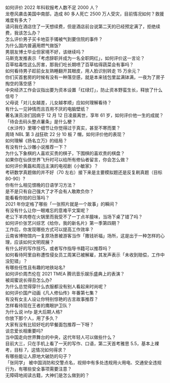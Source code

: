 如何评价 2022 年科软报考人数不足 2000 人？  
龙卷风袭击美国中南部，造成 80 多人死亡 2500 万人受灾，目前情况如何？救援难度有多大？  
请问我在酒店住了一天想续费，但是酒店前台说第二天的已经预定满了，拒绝续费，我该怎么办？  
怎么评价男子买卡地亚手镯被气到要住院的事件？  
为什么国内普遍用燃气做饭?  
男朋友博士毕业但家境不好，该继续吗？  
马斯克发推表示「考虑辞职并成为一名全职网红」，如何评价这一言论？  
百草枯毒性这么厉害，那我们吃长期喷了百草枯得蔬菜会有事吗？  
如何看待男子趁前女友熟睡翻开其眼皮，用人脸识别转走 15 万余元？  
你们买首套房的时候有没有一种落空感，就是本来钱包里盆满钵满，一夜为了房子掏空的落空感？  
中央经济工作会议指出要为资本设置「红绿灯」，防止资本野蛮生长，释放了什么信号？  
父母说「对儿女越差，儿女越孝顺」应如何理解看待？  
有什么一见钟情而且百用不厌的电脑壁纸？  
著名演员涂们因病于 12 月 12 日凌晨离世，享年 61 岁，如何评价他一生的成就？  
「待会去码头整点薯条」是什么梗？  
《水浒传》里哪个细节让你觉得过于真实，甚至不寒而栗？  
周琦 NBL 第 3 战狂砍 22 分 10 板 7 帽，如何评价他的表现？  
如何理解《扬名立万》的结局？  
有没有什么沙雕小说推荐一下？  
为什么下象棋的人喜欢买贵的棋子，下围棋的喜欢贵的棋盘？  
如果你在仙侠世界飞升时可以给所有修仙者留言，你会怎么做？  
如何评价黄磊和周迅主演的电视剧《小敏家》？  
考研数学真题做的并不好（70 左右）接下来是主要模拟题还是反复刷真题（目标 80-90）?  
你有什么相见恨晚的日语学习方法？  
是不是只有自己强大了才不会有人敢欺负你？  
能看看你拍的日落吗？  
2021 年你定格了哪些「一张照片就是一个故事」的瞬间？  
有没有什么让你一眼难忘的意难平文案呢？  
老公下羊肉卷在火锅里而我受不了一丁点羊膻味，当场下桌了错了吗？  
如何评价张艺兴综艺《给你，我的新名片》第一季第四期？  
工作后，你发现哪些方式可以提高工作效率？  
云南省博物馆内一复原场景被游客当作「撒钱祈福」场所，这是出于一种怎样的心理，应该如何文明观展？  
有什么好的写作技巧，或者写作指导书籍可以推荐吗？  
如何看待阿里自称遭性侵女员工周某已被解雇，其发声表示「未收到赔偿，工作中没犯错」？  
有哪些任性且有趣的地铁站名?  
如何评价周杰伦在 2021 TMEA 腾讯音乐娱乐盛典上的表演？  
被闺蜜说长得丑怎么办?  
为什么总觉得穿什么衣服都没有别人看起来时尚呢？  
如何评价国产动画《凡人修仙传》年番第七集？  
有没有女主人设让你特别惊艳的古言故事推荐？  
怎样看待现在王者的鹰眼护卫队？  
为什么说 infp 是大后期人格?  
你放下那个人，用了多久？  
大家有没有比较好吃的早餐面包推荐一下呀？  
谈恋爱长相重要吗?  
当中国走向世界舞台的中央，这代年轻人可以做些什么？  
目前大三，只在手机上看了一天的写作、口语，第二天首考雅思 5.5，基本上裸考，目标 7，这情况如何得求？  
有哪些能让人原地大破防的句子？  
「张同学」 被中国消防和交警点名，视频中有多处违规用火用电、交通安全违规行为，有哪些安全事项需要注意？  
无障碍地阅读古籍，大神们是怎么做到的？  
